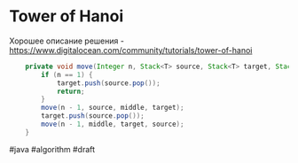 # Tower of Hanoi

Хорошее описание решения - https://www.digitalocean.com/community/tutorials/tower-of-hanoi

```java
    private void move(Integer n, Stack<T> source, Stack<T> target, Stack<T> middle) {
        if (n == 1) {
            target.push(source.pop());
            return;
        }
        move(n - 1, source, middle, target);
        target.push(source.pop());
        move(n - 1, middle, target, source);
    }
```

#java #algorithm
#draft